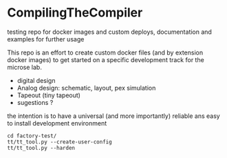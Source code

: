 # CompilingTheCompiler
testing repo for docker images and custom deploys, documentation and examples for further usage

This repo is an effort to create custom docker files (and by extension docker images) to get started on a specific development track for the microse lab.

- digital design
- Analog design: schematic, layout, pex simulation
- Tapeout (tiny tapeout)
- sugestions ?

the intention is to have a universal (and more importantly) reliable ans easy to install development environment

```
cd factory-test/
tt/tt_tool.py --create-user-config
tt/tt_tool.py --harden

```